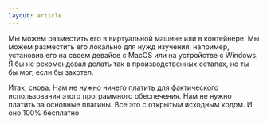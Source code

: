 ```yaml
---
layout: article
---
```

Мы можем разместить его в виртуальной машине или в контейнере. Мы можем разместить его локально для нужд изучения, например, установив его на своем девайсе с MacOS или на устройстве с Windows. Я бы не рекомендовал делать так в производственных сетапах, но ты бы мог, если бы захотел.

Итак, снова. Нам не нужно ничего платить для фактического использования этого программного обеспечения. Нам не нужно платить за основные плагины. Все это с открытым исходным кодом. И оно 100% бесплатно.
